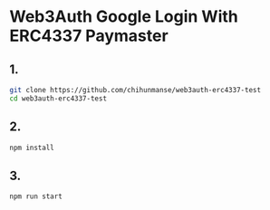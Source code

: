 <!-- @format -->

# Web3Auth Google Login With ERC4337 Paymaster

## 1.

```bash
git clone https://github.com/chihunmanse/web3auth-erc4337-test
cd web3auth-erc4337-test
```

## 2.

```bash
npm install
```

## 3.

```bash
npm run start
```
